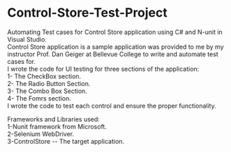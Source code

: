 # Control-Store-Test-Project
Automating Test cases for Control Store application using C# and N-unit in Visual Studio.  
Control Store application is a sample application was provided to me by my instructor Prof. Dan Geiger at Bellevue College to write and automate test cases for.  
I wrote the code for UI testing for three sections of the application:  
1- The CheckBox section.  
2- The Radio Button Section.  
3- The Combo Box Section.  
4- The Fomrs section.  
I wrote the code to test each control and ensure the proper functionality.  

Frameworks and Libraries used:  
1-Nunit framework from Microsoft.  
2-Selenium WebDriver.  
3-ControlStore -- The target application.  


